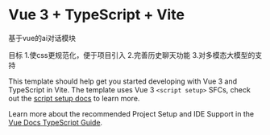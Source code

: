 # Vue 3 + TypeScript + Vite

基于vue的ai对话模块

目标
1.使css更规范化，便于项目引入
2.完善历史聊天功能
3.对多模态大模型的支持

This template should help get you started developing with Vue 3 and TypeScript in Vite. The template uses Vue 3 `<script setup>` SFCs, check out the [script setup docs](https://v3.vuejs.org/api/sfc-script-setup.html#sfc-script-setup) to learn more.

Learn more about the recommended Project Setup and IDE Support in the [Vue Docs TypeScript Guide](https://vuejs.org/guide/typescript/overview.html#project-setup).
